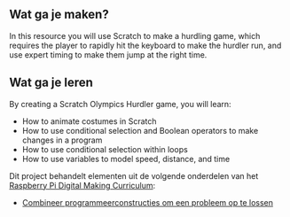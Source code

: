 ## Wat ga je maken?

In this resource you will use Scratch to make a hurdling game, which requires the player to rapidly hit the keyboard to make the hurdler run, and use expert timing to make them jump at the right time.

## Wat ga je leren

By creating a Scratch Olympics Hurdler game, you will learn:

- How to animate costumes in Scratch
- How to use conditional selection and Boolean operators to make changes in a program
- How to use conditional selection within loops
- How to use variables to model speed, distance, and time

Dit project behandelt elementen uit de volgende onderdelen van het [Raspberry Pi Digital Making Curriculum](https://www.raspberrypi.org/curriculum/):

- [Combineer programmeerconstructies om een ​​probleem op te lossen](https://www.raspberrypi.org/curriculum/programming/builder)